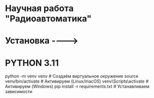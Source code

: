 # Научная работа "Радиоавтоматика"

# Установка ---->

# PYTHON 3.11

python -m venv venv  # Создаём виртуальное окружение
source venv/bin/activate  # Активируем (Linux/macOS)
venv\Scripts\activate  # Активируем (Windows)
pip install -r requirements.txt  # Устанавливаем зависимости


